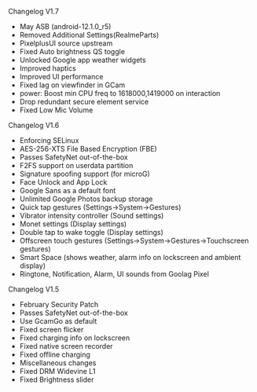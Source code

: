Changelog V1.7
- May ASB (android-12.1.0_r5)
- Removed Additional Settings(RealmeParts)
- PixelplusUI source upstream
- Fixed Auto brightness QS toggle
- Unlocked Google app weather widgets
- Improved haptics
- Improved UI performance
- Fixed lag on viewfinder in GCam
- power: Boost min CPU freq to 1618000,1419000 on interaction
- Drop redundant secure element service
- Fixed Low Mic Volume


Changelog V1.6

- Enforcing SELinux
- AES-256-XTS File Based Encryption (FBE)
- Passes SafetyNet out-of-the-box
- F2FS support on userdata partition
- Signature spoofing support (for microG)
- Face Unlock and App Lock
- Google Sans as a default font
- Unlimited Google Photos backup storage
- Quick tap gestures (Settings->System->Gestures)
- Vibrator intensity controller (Sound settings)
- Monet settings (Display settings)
- Double tap to wake toggle (Display settings)
- Offscreen touch gestures (Settings->System->Gestures->Touchscreen gestures)
- Smart Space (shows weather, alarm info on lockscreen and ambient display)
- Ringtone, Notification, Alarm, UI sounds from Goolag Pixel


Changelog V1.5

- February Security Patch
- Passes SafetyNet out-of-the-box
- Use GcamGo as default
- Fixed screen flicker
- Fixed charging info on lockscreen
- Fixed native screen recorder
- Fixed offline charging
- Miscellaneous changes
- Fixed DRM Widevine L1
- Fixed Brightness slider
